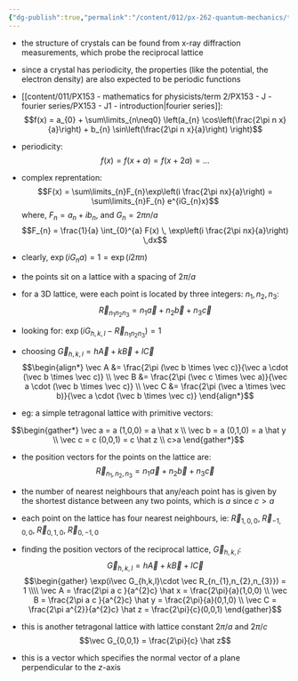 ```yaml
---
{"dg-publish":true,"permalink":"/content/012/px-262-quantum-mechanics/term-2/i-electronic-configurations/px-262-i7-reciprocal-lattice-and-reciprocal-space/","noteIcon":"1","created":"2025-02-06T10:39:08.237+00:00","updated":"2025-02-10T16:20:46.475+00:00"}
---
```


- the structure of crystals can be found from x-ray diffraction measurements, which probe the reciprocal lattice
- since a crystal has periodicity, the properties (like the potential, the electron density) are also expected to be periodic functions
- [[content/011/PX153 - mathematics for physicists/term 2/PX153 - J - fourier series/PX153 - J1 - introduction\|fourier series]]:
$$f(x) = a_{0} + \sum\limits_{n\neq0} \left(a_{n} \cos\left(\frac{2\pi n x}{a}\right) + b_{n} \sin\left(\frac{2\pi n x}{a}\right) \right)$$
- periodicity:
$$f(x ) = f(x+a)  = f(x+2a) = \dots$$
- complex reprentation:
$$F(x) = \sum\limits_{n}F_{n}\exp\left(i \frac{2\pi nx}{a}\right) = \sum\limits_{n}F_{n} e^{iG_{n}x}$$
	where, $F_{n} = a_{n}+ ib_{n}$, and $G_{n} = 2\pi n/a$
$$F_{n} = \frac{1}{a} \int_{0}^{a} F(x) \, \exp\left(i \frac{2\pi nx}{a}\right) \,dx$$
- clearly, $\exp(iG_{n}a) = 1 = \exp(i2\pi n)$
- the points sit on a lattice with a spacing of $2\pi/a$
- for a 3D lattice, were each point is located by three integers: $n_{1},\,n_2,\,n_3:$
$$\vec R_{n_{1}n_{2}n_{3}} = n_{1}\vec a + n_{2}\vec b + n_{3}\vec c$$
- looking for: $\exp(iG_{h,k,l} - \vec R_{n_{1}n_{2}n_{3}}) = 1$
- choosing ${} \vec G_{h,k,l} = h \vec A + k \vec B + l \vec C$
$$\begin{align*}
\vec A &= \frac{2\pi (\vec b \times \vec c)}{\vec a \cdot (\vec b \times \vec c)} \\
\vec B &= \frac{2\pi (\vec c \times \vec a)}{\vec a \cdot (\vec b \times \vec c)} \\
\vec C &= \frac{2\pi (\vec a \times \vec b)}{\vec a \cdot (\vec b \times \vec c)}
\end{align*}$$

- eg: a simple tetragonal lattice with primitive vectors:

$$\begin{gather*}
\vec a = a (1,0,0) = a \hat x \\
\vec b = a (0,1,0) = a \hat y \\
\vec c = c (0,0,1) = c \hat z \\
c>a
\end{gather*}$$
- the position vectors for the points on the lattice are:
$$\vec R_{n_{1},n_{2},n_{3}} = n_{1}\vec a + n_{2}\vec b + n_{3}\vec c$$

- the number of nearest neighbours that any/each point has is given by the shortest distance between any two points, which is $a$ since $c > a$
- each point on the lattice has four nearest neighbours, ie: $\vec R_{1,0,0} , \; \vec R_{-1,0,0}, \; \vec R_{0,1,0}, \; \vec R_{0,-1,0}$

- finding the position vectors of the reciprocal lattice, $\vec G_{h,k,l}:$
$$\vec G_{h,k,l} = h \vec A +  k \vec B + l \vec C$$
$$\begin{gather}
\exp(i\vec G_{h,k,l}\cdot \vec R_{n_{1},n_{2},n_{3}}) = 1 \\\\
\vec A = \frac{2\pi a c }{a^{2}c} \hat x = \frac{2\pi}{a}(1,0,0) \\
\vec B = \frac{2\pi a c }{a^{2}c} \hat y = \frac{2\pi}{a}(0,1,0) \\
\vec C = \frac{2\pi a^{2}}{a^{2}c} \hat z = \frac{2\pi}{c}(0,0,1)
\end{gather}$$
- this is another tetragonal lattice with lattice constant ${} 2\pi/a {}$ and $2\pi/c$
$$\vec G_{0,0,1} = \frac{2\pi}{c} \hat z$$
- this is a vector which specifies the normal vector of a plane perpendicular to the $z$-axis

